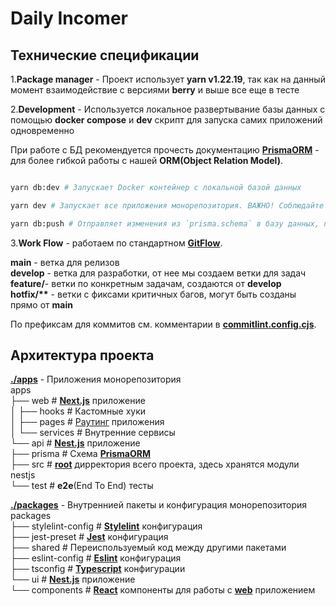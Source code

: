 # Daily Incomer

## Технические спецификации

1.**Package manager** - Проект использует **yarn v1.22.19**, так как на данный момент взаимодействие с версиями **berry** и выше все еще в тесте

2.**Development** - Используется локальное развертывание базы данных с помощью **docker compose** и **dev** скрипт для запуска самих приложений одновременно

При работе с БД рекомендуется прочесть документацию [**PrismaORM**](https://www.prisma.io/) - для более гибкой работы с нашей **ORM(Object Relation Model)**.

```bash

yarn db:dev # Запускает Docker контейнер с локальной базой данных

yarn dev # Запускает все приложения монорепозитория. ВАЖНО! Соблюдайте последовательность запуска в оизбежание ошибок из-за отсутствия БД

yarn db:push # Отправляет изменения из `prisma.schema` в базу данных, прогонять каждый раз, когда меняется схема


```

3.**Work Flow** - работаем по стандартном [**GitFlow**](https://www.atlassian.com/git/tutorials/comparing-workflows/gitflow-workflow#:~:text=What%20is%20Gitflow%3F,lived%20branches%20and%20larger%20commits.).

**main** - ветка для релизов  
**develop** - ветка для разработки, от нее мы создаем ветки для задач  
**feature/**- ветки по конкретным задачам, создаются от **develop**  
**hotfix/\*\*** - ветки с фиксами критичных багов, могут быть созданы прямо от **main**  

По префиксам для коммитов см. комментарии в [**commitlint.config.cjs**](./commitlint.config.cjs).  

## Архитектура проекта

[**./apps**](./apps/) - Приложения монорепозитория  
apps  
├── web # [**Next.js**](https://nextjs.org/docs/) приложение  
│ ├── hooks # Кастомные хуки  
│ ├── pages # [Раутинг](https://nextjs.org/docs/pages/building-your-application/routing/pages-and-layouts) приложения  
│ └── services # Внутренние сервисы  
└── api # [**Nest.js**](https://docs.nestjs.com/) приложение  
├── prisma # Схема [**PrismaORM**](https://www.prisma.io/)  
├── src # [**root**](./apps/api/src/) дирректория всего проекта, здесь хранятся модули nestjs  
└── test # **e2e**(End To End) тесты  

[**./packages**](./packages/) - Внутреннией пакеты и конфигурация монорепозитория  
packages  
├── stylelint-config # [**Stylelint**](https://stylelint.io/) конфигурация  
├── jest-preset # [**Jest**](https://jestjs.io/) конфигурация  
├── shared # Переиспользуемый код между другими пакетами  
├── eslint-config # [**Eslint**](https://eslint.org/) конфигурация  
├── tsconfig # [**Typescript**](https://www.typescriptlang.org/docs/handbook/tsconfig-json.html) конфигурации  
└── ui # [**Nest.js**](https://docs.nestjs.com/) приложение  
└── components # [**React**](https://react.dev/) компоненты для работы с [**web**](./apps/web/) приложением  
